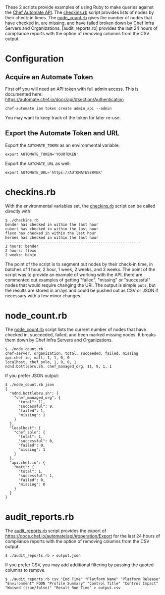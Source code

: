 These 2 scripts provide examples of using Ruby to make queries against the [Chef Automate API](https://automate.chef.io/docs/api/). The [checkins.rb](checkins.rb) script provides lists of nodes by their check-in times. The [node_count.rb](node_count.rb) gives the number of nodes that have checked in, are missing, and have failed broken down by Chef Infra Servers and Organizations. [audit_reports.rb] provides the last 24 hours of compliance reports with the option of removing columns from the CSV output.

# Configuration

## Acquire an Automate Token

First off you will need an API token with full admin access. This is documented here: https://automate.chef.io/docs/api/#section/Authentication

`chef-automate iam token create admin_api --admin`

You may want to keep track of the token for later re-use.

## Export the Automate Token and URL

Export the `AUTOMATE_TOKEN` as an environmental variable:

`export AUTOMATE_TOKEN='YOURTOKEN'`

Export the `AUTOMATE_URL` as well:

`export AUTOMATE_URL='https://AUTOMATESERVER'`

# checkins.rb

With the environmental variables set, the [checkins.rb](checkins.rb) script can be called directly with

```
$ ./checkins.rb
bender has checked in within the last hour
cubert has checked in within the last hour
flexo has checked in within the last hour
hermes has checked in within the last hour
-------------------------------------------------------------
2 hours: bender
2 hours: flexo
2 weeks: banjo
```

The point of the script is to segment out nodes by their check-in time, in batches of 1 hour, 2 hour, 1 week, 2 weeks, and 3 weeks. The point of the script was to provide an example of working with the API, there are commented out examples of getting "failed", "missing" or "successful" nodes that would require changing the URI. The output is simple `puts`, but the results are stored in arrays and could be pushed out as CSV or JSON if necessary with a few minor changes.

# node_count.rb

The [node_count.rb](node_count.rb) script lists the current number of nodes that have checked in, succeeded, failed, and been marked missing nodes. It breaks them down by Chef Infra Servers and Organizations.

```
$ ./node_count.rb
chef-server, organization, total, succeeded, failed, missing
api.chef.io, matt, 1, 1, 0, 0
localhost, chef_solo, 1, 0, 0, 1
ndnd.bottlebru.sh, chef_managed_org, 11, 9, 1, 1
```

If you prefer JSON output:
```
$ ./node_count.rb json
{
  "ndnd.bottlebru.sh": {
    "chef_managed_org": {
      "total": 11,
      "successful": 9,
      "failed": 1,
      "missing": 1
    }
  },
  "localhost": {
    "chef_solo": {
      "total": 1,
      "successful": 0,
      "failed": 0,
      "missing": 1
    }
  },
  "api.chef.io": {
    "matt": {
      "total": 1,
      "successful": 1,
      "failed": 0,
      "missing": 0
    }
  }
}
```

# audit_reports.rb

The [audit_reports.rb](audit_reports.rb) script provides the export of https://docs.chef.io/automate/api/#operation/Export for the last 24 hours of compliance reports with the option of removing columns from the CSV output.

```
$ ./audit_reports.rb > output.json
```

If you prefer CSV, you may add additional filtering by passing the quoted columns to remove.
```
$ ./audit_reports.rb csv "End Time" "Platform Name" "Platform Release" "Environment" FQDN "Profile Summary" "Control Title" "Control Impact" "Waived (true/false)" "Result Run Time" > output.csv
```
